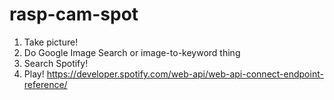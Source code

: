 # rasp-cam-spot

1. Take picture!
2. Do Google Image Search or image-to-keyword thing
3. Search Spotify!
4. Play! https://developer.spotify.com/web-api/web-api-connect-endpoint-reference/